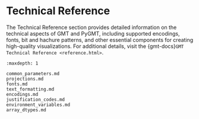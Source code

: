 # Technical Reference

The Technical Reference section provides detailed information on the technical aspects of
GMT and PyGMT, including supported encodings, fonts, bit and hachure patterns, and other
essential components for creating high-quality visualizations. For additional details,
visit the {gmt-docs}`GMT Technical Reference <reference.html>`.

```{toctree}
:maxdepth: 1

common_parameters.md
projections.md
fonts.md
text_formatting.md
encodings.md
justification_codes.md
environment_variables.md
array_dtypes.md
```
